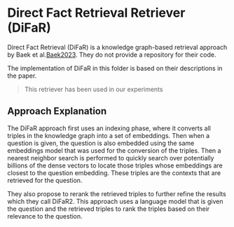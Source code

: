 # Direct Fact Retrieval Retriever (DiFaR)
Direct Fact Retrieval (DiFaR) is a knowledge graph-based retrieval approach by Baek et al.[Baek2023](https://arxiv.org/abs/2305.12416). They do not provide a repository for their code.

The implementation of DiFaR in this folder is based on their descriptions in the paper.

> This retriever has been used in our experiments

## Approach Explanation

The DiFaR approach first uses an indexing phase, where it converts all triples in the knowledge graph into a set of embeddings. Then when a question is given, the question is also embedded using the same embeddings model that was used for the conversion of the triples. Then a nearest neighbor search is performed to quickly search over potentially billions of the dense vectors to locate those triples whose embeddings are closest to the question embedding. These triples are the contexts that are retrieved for the question.

They also propose to rerank the retrieved triples to further refine the results which they call DiFaR2. This approach uses a language model that is given the question and the retrieved triples to rank the triples based on their relevance to the question.